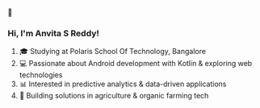 👋<h3> Hi, I'm Anvita S Reddy!</h3>

<ol>
<li>🎓 Studying at Polaris School Of Technology, Bangalore </li>
<li>💻 Passionate about Android development with Kotlin & exploring web technologies</li>
<li>📊 Interested in predictive analytics & data-driven applications</li>
<li>🌿 Building solutions in agriculture & organic farming tech 
</li>
</ol>



